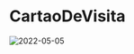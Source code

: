 # CartaoDeVisita

![2022-05-05](https://user-images.githubusercontent.com/90162541/167035938-2bd91180-cac3-4056-98df-4bc8ed32dff3.png)
